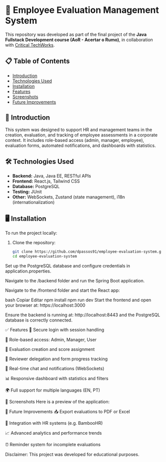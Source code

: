 # 🚀 Employee Evaluation Management System

This repository was developed as part of the final project of the **Java Fullstack Development course (AoR - Acertar o Rumo)**, in collaboration with [Critical TechWorks](https://www.criticaltechworks.com/).

## 📋 Table of Contents

- [Introduction](#introduction)
- [Technologies Used](#technologies-used)
- [Installation](#installation)
- [Features](#features)
- [Screenshots](#screenshots)
- [Future Improvements](#future-improvements)

## 🧠 Introduction

This system was designed to support HR and management teams in the creation, evaluation, and tracking of employee assessments in a corporate context. It includes role-based access (admin, manager, employee), evaluation forms, automated notifications, and dashboards with statistics.

## 🛠️ Technologies Used

- **Backend:** Java, Java EE, RESTful APIs  
- **Frontend:** React.js, Tailwind CSS  
- **Database:** PostgreSQL  
- **Testing:** JUnit  
- **Other:** WebSockets, Zustand (state management), i18n (internationalization)

## 🖥️ Installation

To run the project locally:

1. Clone the repository:
   ```bash
   git clone https://github.com/dpassos91/employee-evaluation-system.git
   cd employee-evaluation-system
Set up the PostgreSQL database and configure credentials in application.properties.

Navigate to the /backend folder and run the Spring Boot application.

Navigate to the /frontend folder and start the React app:

bash
Copiar
Editar
npm install
npm run dev
Start the frontend and open your browser at:
https://localhost:3000

Ensure the backend is running at:
http://localhost:8443
and the PostgreSQL database is correctly connected.

✅ Features
🔐 Secure login with session handling

👤 Role-based access: Admin, Manager, User

📝 Evaluation creation and score assignment

👥 Reviewer delegation and form progress tracking

💬 Real-time chat and notifications (WebSockets)

📊 Responsive dashboard with statistics and filters

🌍 Full support for multiple languages (EN, PT)

📸 Screenshots
Here is a preview of the application:



🔭 Future Improvements
📤 Export evaluations to PDF or Excel

🔗 Integration with HR systems (e.g. BambooHR)

📈 Advanced analytics and performance trends

⏰ Reminder system for incomplete evaluations

Disclaimer:
This project was developed for educational purposes.
